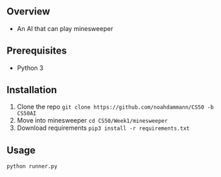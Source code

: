 ## Overview

  - An AI that can play minesweeper

## Prerequisites

  - Python 3

## Installation

1. Clone the repo &#013; ``` git clone https://github.com/noahdammann/CS50 -b CS50AI ```
2. Move into minesweeper ``` cd CS50/Week1/minesweeper ```
3. Download requirements ``` pip3 install -r requirements.txt ```

## Usage

```
python runner.py
```

